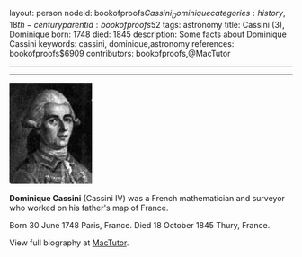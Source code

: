 layout: person
nodeid: bookofproofs$Cassini_Dominique
categories: history,18th-century
parentid: bookofproofs$52
tags: astronomy
title: Cassini (3), Dominique
born: 1748
died: 1845
description: Some facts about Dominique Cassini
keywords: cassini, dominique,astronomy
references: bookofproofs$6909
contributors: bookofproofs,@MacTutor

---


---

![Cassini_Dominique.jpg](https://github.com/bookofproofs/bookofproofs.github.io/blob/main/_sources/_assets/images/portraits/Cassini_Dominique.jpg?raw=true)

**Dominique Cassini** (Cassini IV) was a French mathematician and surveyor who worked on his father's map of France.

Born 30 June 1748 Paris, France. Died 18 October 1845 Thury, France.


View full biography at [MacTutor](https://mathshistory.st-andrews.ac.uk/Biographies/Cassini_Dominique/).